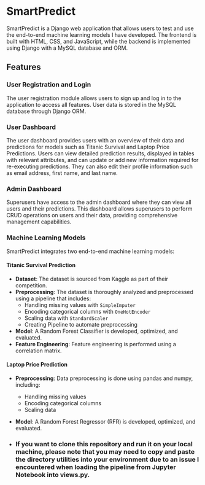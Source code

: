 # SmartPredict

SmartPredict is a Django web application that allows users to test and use the end-to-end machine learning models I have developed. The frontend is built with HTML, CSS, and JavaScript, while the backend is implemented using Django with a MySQL database and ORM.

## Features

### User Registration and Login
The user registration module allows users to sign up and log in to the application to access all features. User data is stored in the MySQL database through Django ORM.

### User Dashboard
The user dashboard provides users with an overview of their data and predictions for models such as Titanic Survival and Laptop Price Predictions. Users can view detailed prediction results, displayed in tables with relevant attributes, and can update or add new information required for re-executing predictions. They can also edit their profile information such as email address, first name, and last name.

### Admin Dashboard
Superusers have access to the admin dashboard where they can view all users and their predictions. This dashboard allows superusers to perform CRUD operations on users and their data, providing comprehensive management capabilities.

### Machine Learning Models
SmartPredict integrates two end-to-end machine learning models:

#### Titanic Survival Prediction
- **Dataset**: The dataset is sourced from Kaggle as part of their competition.
- **Preprocessing**: The dataset is thoroughly analyzed and preprocessed using a pipeline that includes:
  - Handling missing values with `SimpleImputer`
  - Encoding categorical columns with `OneHotEncoder`
  - Scaling data with `StandardScaler`
  - Creating Pipeline to automate preprocessing
- **Model**: A Random Forest Classifier is developed, optimized, and evaluated.
- **Feature Engineering**: Feature engineering is performed using a correlation matrix.

#### Laptop Price Prediction
- **Preprocessing**: Data preprocessing is done using pandas and numpy, including:
  - Handling missing values
  - Encoding categorical columns
  - Scaling data
- **Model**: A Random Forest Regressor (RFR) is developed, optimized, and evaluated.

- ### If you want to clone this repository and run it on your local machine, please note that you may need to copy and paste the directory utilities into your environment due to an issue I encountered when loading the pipeline from Jupyter Notebook into views.py.


